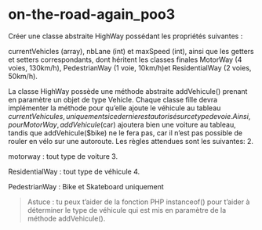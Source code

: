 # on-the-road-again_poo3

Créer une classe abstraite HighWay possédant les propriétés suivantes : 

currentVehicles (array), nbLane (int) et maxSpeed (int), ainsi que les getters et setters correspondants, dont héritent les classes finales MotorWay (4 voies, 130km/h), PedestrianWay (1 voie, 10km/h)et ResidentialWay (2 voies, 50km/h).

La classe HighWay possède une méthode abstraite addVehicule() prenant en paramètre un objet de type Vehicle. Chaque classe fille devra implémenter la méthode pour qu’elle ajoute le véhicule au tableau $currentVehicules, uniquement si ce dernier est autorisé sur ce type de voie. Ainsi, pour MotorWay, addVehicule($car) ajoutera bien une voiture au tableau, tandis que addVehicule($bike) ne le fera pas, car il n’est pas possible de rouler en vélo sur une autoroute. Les règles attendues sont les suivantes: 
2.

motorway : tout type de voiture
3.

ResidentialWay : tout type de véhicule
4.

PedestrianWay : Bike et Skateboard uniquement

> Astuce : tu peux t’aider de la fonction PHP instanceof() pour t’aider à déterminer le type de véhicule qui est mis en paramètre de la méthode addVehicule().

